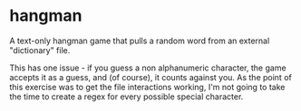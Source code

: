 # hangman
A text-only hangman game that pulls a random word from an external "dictionary" file.

This has one issue - if you guess a non alphanumeric character, the game accepts it as a guess, and (of course), it counts against you.
As the point of this exercise was to get the file interactions working, I'm not going to take the time to create a regex for every possible special character.
